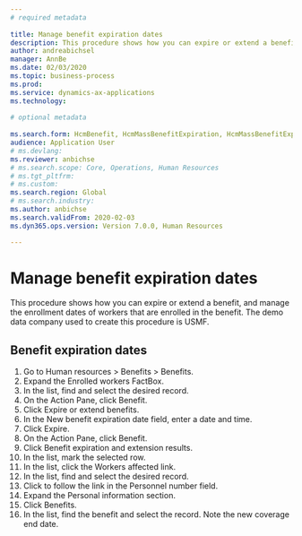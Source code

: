 ```yaml
--- 
# required metadata 
 
title: Manage benefit expiration dates
description: This procedure shows how you can expire or extend a benefit, and manage the enrollment dates of workers that are enrolled in the benefit. 
author: andreabichsel
manager: AnnBe 
ms.date: 02/03/2020
ms.topic: business-process 
ms.prod:  
ms.service: dynamics-ax-applications 
ms.technology:  
 
# optional metadata 
 
ms.search.form: HcmBenefit, HcmMassBenefitExpiration, HcmMassBenefitExpirationResults, HcmWorker, HcmWorkerEnrollment, BenefitWorkspace, HcmBenefitSummaryPart   
audience: Application User 
# ms.devlang:  
ms.reviewer: anbichse
# ms.search.scope: Core, Operations, Human Resources 
# ms.tgt_pltfrm:  
# ms.custom:  
ms.search.region: Global
# ms.search.industry: 
ms.author: anbichse
ms.search.validFrom: 2020-02-03
ms.dyn365.ops.version: Version 7.0.0, Human Resources

---
```


# Manage benefit expiration dates

This procedure shows how you can expire or extend a benefit, and manage the enrollment dates of workers that are enrolled in the benefit. The demo data company used to create this procedure is USMF.

## Benefit expiration dates

1. Go to Human resources > Benefits > Benefits.
2. Expand the Enrolled workers FactBox.
3. In the list, find and select the desired record.
4. On the Action Pane, click Benefit.
5. Click Expire or extend benefits.
6. In the New benefit expiration date field, enter a date and time.
7. Click Expire.
8. On the Action Pane, click Benefit.
9. Click Benefit expiration and extension results.
10. In the list, mark the selected row.
11. In the list, click the Workers affected link.
12. In the list, find and select the desired record.
13. Click to follow the link in the Personnel number field.
14. Expand the Personal information section.
15. Click Benefits.
16. In the list, find the benefit and select the record. Note the new coverage end date.

